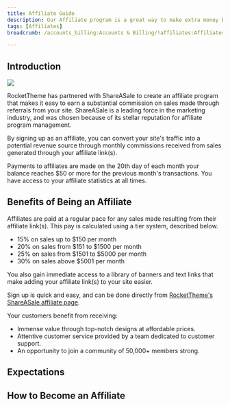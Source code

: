 ```yaml
---
title: Affiliate Guide
description: Our Affiliate program is a great way to make extra money by spreading the word about RocketTheme and its products.
tags: [Affiliates]
breadcrumb: /accounts_billing:Accounts & Billing/!affiliates:Affiliates/

---
```


Introduction
-----

![][share]

RocketTheme has partnered with ShareASale to create an affiliate program that makes it easy to earn a substantial commission on sales made through referrals from your site. ShareASale is a leading force in the marketing industry, and was chosen because of its stellar reputation for affiliate program management.

By signing up as an affiliate, you can convert your site's traffic into a potential revenue source through monthly commissions received from sales generated through your affiliate link(s). 

Payments to affiliates are made on the 20th day of each month your balance reaches $50 or more for the previous month's transactions. You have access to your affiliate statistics at all times.

Benefits of Being an Affiliate
-----

Affiliates are paid at a regular pace for any sales made resulting from their affiliate link(s). This pay is calculated using a tier system, described below.

* 15% on sales up to $150 per month
* 20% on sales from $151 to $1500 per month
* 25% on sales from $1501 to $5000 per month
* 30% on sales above $5001 per month 

You also gain immediate access to a library of banners and text links that make adding your affiliate link(s) to your site easier.

Sign up is quick and easy, and can be done directly from [RocketTheme's ShareASale affiliate page][shareasale].

Your customers benefit from receiving:

* Immense value through top-notch designs at affordable prices. 
* Attentive customer service provided by a team dedicated to customer support. 
* An opportunity to join a community of 50,000+ members strong. 

Expectations
-----



How to Become an Affiliate
-----

[shareasale]: http://www.shareasale.com/shareasale.cfm?merchantID=30300
[share]: shareasale.jpg